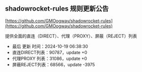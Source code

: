 ## shadowrocket-rules 规则更新公告

[https://github.com/GMOogway/shadowrocket-rules](https://github.com/GMOogway/shadowrocket-rules)

提供全面的直连（DIRECT）、代理（PROXY）、屏蔽（REJECT）列表
- 最后 更新 时间：2024-10-19 06:38:30
- 直连DIRECT列表：90787，update +0
- 代理PROXY 列表：31086，update +0
- 屏蔽REJECT列表：68566，update -3975